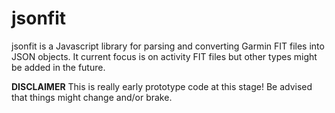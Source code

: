 jsonfit
=======

jsonfit is a Javascript library for parsing and converting Garmin FIT files into JSON objects. It current focus is on activity FIT files but other types might be added in the future.

**DISCLAIMER** This is really early prototype code at this stage! Be advised that things might change and/or brake.

